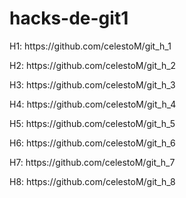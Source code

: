 # hacks-de-git1

<p>H1: https://github.com/celestoM/git_h_1</p>
<p>H2: https://github.com/celestoM/git_h_2</p>
<p>H3: https://github.com/celestoM/git_h_3</p>
<p>H4: https://github.com/celestoM/git_h_4</p>
<p>H5: https://github.com/celestoM/git_h_5</p>
<p>H6: https://github.com/celestoM/git_h_6</p>
<p>H7: https://github.com/celestoM/git_h_7</p>
<p>H8: https://github.com/celestoM/git_h_8</p>
